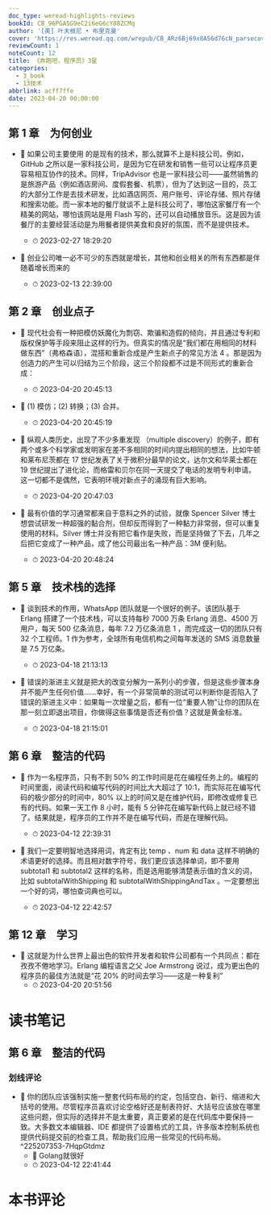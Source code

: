 ```yaml
---
doc_type: weread-highlights-reviews
bookId: CB_96PGA5G9eC2i6eG6cY88ZCMq
author: '[美] 叶夫根尼 • 布里克曼'
cover: 'https://res.weread.qq.com/wrepub/CB_ARz6Bj69x8A56d76cN_parsecover'
reviewCount: 1
noteCount: 12
title: 《奔跑吧，程序员》3星
categories:
  - 3_book
  - 13技术
abbrlink: acff7ffe
date: 2023-04-20 00:00:00
---
```



## 第 1 章　为何创业


- 📌 如果公司主要使用 的是现有的技术，那么就算不上是科技公司。例如，GitHub 之所以是一家科技公司，是因为它在研发和销售一些可以让程序员更容易相互协作的技术。同样，TripAdvisor 也是一家科技公司——虽然销售的是旅游产品（例如酒店房间、度假套餐、机票），但为了达到这一目的，员工的大部分工作是去技术研发，比如酒店网页、用户账号、评论存储、照片存储和搜索功能。而一家本地的餐厅就谈不上是科技公司了，哪怕这家餐厅有一个精美的网站，哪怕该网站是用 Flash 写的，还可以自动播放音乐。这是因为该餐厅的主要经营活动是为用餐者提供美食和良好的氛围，而不是提供技术。 
    - ⏱ 2023-02-27 18:29:20 

- 📌 创业公司唯一必不可少的东西就是增长，其他和创业相关的所有东西都是伴随着增长而来的 
    - ⏱ 2023-02-13 22:39:00 
## 第 2 章　创业点子


- 📌 现代社会有一种把模仿妖魔化为剽窃、欺骗和造假的倾向，并且通过专利和版权保护等手段来阻止这样的行为。但真实的情况是“我们都在用相同的材料做东西”（弗格森语），混搭和重新合成是产生新点子的常见方法 4 。那是因为创造力的产生可以归结为三个阶段，这三个阶段都不过是不同形式的重新合成： 
    - ⏱ 2023-04-20 20:45:13 

- 📌 (1) 模仿；(2) 转换；(3) 合并。 
    - ⏱ 2023-04-20 20:45:19 

- 📌 纵观人类历史，出现了不少多重发现 （multiple discovery）的例子，即有两个或多个科学家或发明家在差不多相同的时间内提出相同的想法，比如牛顿和莱布尼茨都在 17 世纪发表了关于微积分最早的论文，达尔文和华莱士都在 19 世纪提出了进化论，而格雷和贝尔在同一天提交了电话的发明专利申请。这一切都不是偶然，它表明环境对新点子的涌现有巨大影响。 
    - ⏱ 2023-04-20 20:47:03 

- 📌 最有价值的学习通常都来自于意料之外的试验，就像 Spencer Silver 博士想尝试研发一种超强的黏合剂，但却反而得到了一种黏力非常弱，但可以重复使用的材料。Silver 博士并没有把它看作是失败，而是坚持做了下去，几年之后把它变成了一种产品，成了他公司最出名一种产品：3M 便利贴。 
    - ⏱ 2023-04-20 20:48:24 
## 第 5 章　技术栈的选择


- 📌 谈到技术的作用，WhatsApp 团队就是一个很好的例子。该团队基于 Erlang 搭建了一个技术栈，可以支持每秒 7000 万条 Erlang 消息、4500 万用户，每天 500 亿条消息，每年 7.2 万亿条消息 1 ，而完成这一切的团队只有 32 个工程师。1 作为参考，全球所有电信机构之间每年发送的 SMS 消息数量是 7.5 万亿条。 
    - ⏱ 2023-04-18 21:13:13 

- 📌 错误的渐进主义就是把大的改变分解为一系列小的步骤，但是这些步骤本身并不能产生任何价值……幸好，有一个非常简单的测试可以判断你是否陷入了错误的渐进主义中：如果每一次增量之后，都有一位“重要人物”让你的团队在那一刻立即退出项目，你做得这些事情是否还有价值？这就是黄金标准。 
    - ⏱ 2023-04-18 21:15:01 
## 第 6 章　整洁的代码


- 📌 作为一名程序员，只有不到 50% 的工作时间是花在编程任务上的。编程的时间里面，阅读代码和编写代码的时间比大大超过了 10∶1，而实际花在编写代码的极少部分的时间中，80% 以上的时间又是在维护代码，即修改或修复已有的代码。如果一天工作 8 小时，能有 5 分钟花在编写新代码上就已经不错了。结果就是，程序员的工作并不是在编写代码，而是在理解代码。 
    - ⏱ 2023-04-12 22:39:31 


- 📌 我们一定要明智地选择用词，肯定有比 temp 、num 和 data 这样不明确的术语更好的选择。而且相对数字符号，我们更应该选择单词，即不要用 subtotal1 和 subtotal2 这样的名称，而是选用能够清楚表示值的含义的词，比如 subtotalWithShipping 和 subtotalWithShippingAndTax 。一定要想出一个好的词，哪怕查词典也可以。 
    - ⏱ 2023-04-12 22:42:57 
## 第 12 章　学习


- 📌 这就是为什么世界上最出色的软件开发者和软件公司都有一个共同点：都在孜孜不倦地学习。Erlang 编程语言之父 Joe Armstrong 说过，成为更出色的程序员的最佳方法就是“花 20% 的时间去学习——这是一种复利” 
    - ⏱ 2023-04-20 20:51:56 

# 读书笔记

## 第 6 章　整洁的代码

### 划线评论
- 📌 你的团队应该强制实施一整套代码布局的约定，包括空白、新行、缩进和大括号的使用。尽管程序员喜欢讨论空格好还是制表符好、大括号应该放在哪里这些问题，但实际的选择并不是太重要，真正要紧的是在代码库中要保持一致。大多数文本编辑器、IDE 都提供了设置格式的工具，许多版本控制系统也提供代码提交前的检查工具，帮助我们应用一些常见的代码布局。  ^225207353-7HqpGtdmz
    - 💭 Golang就很好
    - ⏱ 2023-04-12 22:41:44


# 本书评论
